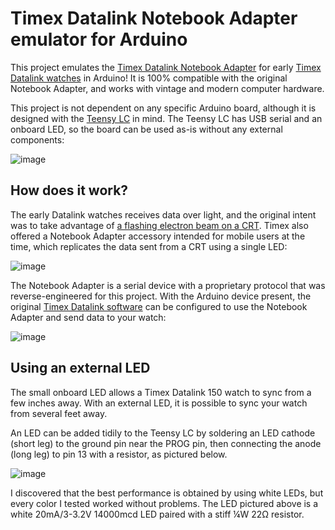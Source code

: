 # Timex Datalink Notebook Adapter emulator for Arduino

This project emulates the [Timex Datalink Notebook Adapter](https://user-images.githubusercontent.com/820984/187855124-5e84451c-f65b-4903-a9eb-f44ddde78eb1.png) for early [Timex Datalink watches](https://en.wikipedia.org/wiki/Timex_Datalink) in Arduino!  It is 100% compatible with the original Notebook Adapter, and works with vintage and modern computer hardware.

This project is not dependent on any specific Arduino board, although it is designed with the [Teensy LC](https://www.pjrc.com/teensy/teensyLC.html) in mind.  The Teensy LC has USB serial and an onboard LED, so the board can be used as-is without any external components:

![image](https://user-images.githubusercontent.com/820984/187859185-94f02df7-64f5-4bb3-bf00-12621f5f3b38.png)

## How does it work?

The early Datalink watches receives data over light, and the original intent was to take advantage of [a flashing electron beam on a CRT](https://www.youtube.com/watch?v=GCHHzw4s5W4&t=1168s).  Timex also offered a Notebook Adapter accessory intended for mobile users at the time, which replicates the data sent from a CRT using a single LED:

![image](https://user-images.githubusercontent.com/820984/203725872-8dc8ec66-57bd-444a-9c36-4138955c83e5.png)

The Notebook Adapter is a serial device with a proprietary protocol that was reverse-engineered for this project.  With the Arduino device present, the original [Timex Datalink software](https://assets.timex.com/html/data_link_software.html) can be configured to use the Notebook Adapter and send data to your watch:

![image](https://user-images.githubusercontent.com/820984/203725992-728c8586-0787-4d99-8226-c45812ee6a1b.png)

## Using an external LED

The small onboard LED allows a Timex Datalink 150 watch to sync from a few inches away.  With an external LED, it is possible to sync your watch from several feet away.

An LED can be added tidily to the Teensy LC by soldering an LED cathode (short leg) to the ground pin near the PROG pin, then connecting the anode (long leg) to pin 13 with a resistor, as pictured below.

![image](https://user-images.githubusercontent.com/820984/203727953-efcffb19-0522-4573-bdb4-779b6bb5a847.png)

I discovered that the best performance is obtained by using white LEDs, but every color I tested worked without problems.  The LED pictured above is a white 20mA/3-3.2V 14000mcd LED paired with a stiff ¼W 22Ω resistor.
